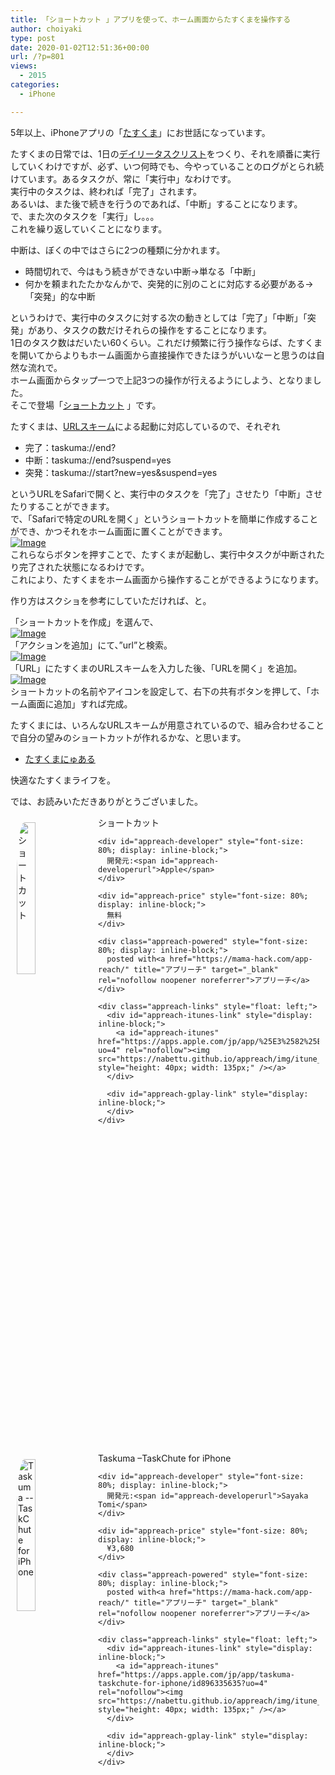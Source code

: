 ```yaml
---
title: 「ショートカット 」アプリを使って、ホーム画面からたすくまを操作する
author: choiyaki
type: post
date: 2020-01-02T12:51:36+00:00
url: /?p=801
views:
  - 2015
categories:
  - iPhone

---
```

5年以上、iPhoneアプリの「[たすくま][1]」にお世話になっています。

たすくまの日常では、1日の[デイリータスクリスト][2]をつくり、それを順番に実行していくわけですが、必ず、いつ何時でも、今やっていることのログがとられ続けています。あるタスクが、常に「実行中」なわけです。  
実行中のタスクは、終われば「完了」されます。  
あるいは、また後で続きを行うのであれば、「中断」することになります。  
で、また次のタスクを「実行」し。。。  
これを繰り返していくことになります。

中断は、ぼくの中ではさらに2つの種類に分かれます。

  * 時間切れで、今はもう続きができない中断→単なる「中断」
  * 何かを頼まれたたかなんかで、突発的に別のことに対応する必要がある→「突発」的な中断

というわけで、実行中のタスクに対する次の動きとしては「完了」「中断」「突発」があり、タスクの数だけそれらの操作をすることになります。  
1日のタスク数はだいたい60くらい。これだけ頻繁に行う操作ならば、たすくまを開いてからよりもホーム画面から直接操作できたほうがいいなーと思うのは自然な流れで。  
ホーム画面からタップ一つで上記3つの操作が行えるようにしよう、となりました。  
そこで登場「[ショートカット][3] 」です。

たすくまは、[URLスキーム][4]による起動に対応しているので、それぞれ

  * 完了：taskuma://end?
  * 中断：taskuma://end?suspend=yes
  * 突発：taskuma://start?new=yes&suspend=yes

というURLをSafariで開くと、実行中のタスクを「完了」させたり「中断」させたりすることができます。  
で、「Safariで特定のURLを開く」というショートカットを簡単に作成することができ、かつそれをホーム画面に置くことができます。  
[![Image][5]][6]  
これらならボタンを押すことで、たすくまが起動し、実行中タスクが中断されたり完了された状態になるわけです。  
これにより、たすくまをホーム画面から操作することができるようになります。

作り方はスクショを参考にしていただければ、と。

「ショートカットを作成」を選んで、  
[![Image][7]][8]  
「アクションを追加」にて、&#8221;url&#8221;と検索。  
[![Image][9]][10]  
「URL」にたすくまのURLスキームを入力した後、「URLを開く」を追加。  
[![Image][11]][12]  
ショートカットの名前やアイコンを設定して、右下の共有ボタンを押して、「ホーム画面に追加」すれば完成。

たすくまには、いろんなURLスキームが用意されているので、組み合わせることで自分の望みのショートカットが作れるかな、と思います。

  * [たすくまにゅある][13]

快適なたすくまライフを。

では、お読みいただきありがとうございました。

<div id="appreach-box" style="text-align: left;">
  <img id="appreach-image" src="https://i1.wp.com/is1-ssl.mzstatic.com/image/thumb/Purple113/v4/49/3b/9e/493b9e75-ebd7-f1b3-0d19-18cf5ba02587/source/512x512bb.jpg?w=660&#038;ssl=1" alt="ショートカット" style="float: left; margin: 10px; width: 25%; max-width: 120px; border-top-left-radius: 10%; border-top-right-radius: 10%; border-bottom-right-radius: 10%; border-bottom-left-radius: 10%;" data-recalc-dims="1" /></p> 
  
  <div class="appreach-info" style="margin: 10px;">
    <div id="appreach-appname">
      ショートカット
    </div>
    
    <div id="appreach-developer" style="font-size: 80%; display: inline-block;">
      開発元:<span id="appreach-developerurl">Apple</span>
    </div>
    
    <div id="appreach-price" style="font-size: 80%; display: inline-block;">
      無料
    </div>
    
    <div class="appreach-powered" style="font-size: 80%; display: inline-block;">
      posted with<a href="https://mama-hack.com/app-reach/" title="アプリーチ" target="_blank" rel="nofollow noopener noreferrer">アプリーチ</a>
    </div>
    
    <div class="appreach-links" style="float: left;">
      <div id="appreach-itunes-link" style="display: inline-block;">
        <a id="appreach-itunes" href="https://apps.apple.com/jp/app/%25E3%2582%25B7%25E3%2583%25A7%25E3%2583%25BC%25E3%2583%2588%25E3%2582%25AB%25E3%2583%2583%25E3%2583%2588/id915249334?uo=4" rel="nofollow"><img src="https://nabettu.github.io/appreach/img/itune_ja.svg" style="height: 40px; width: 135px;" /></a>
      </div>
      
      <div id="appreach-gplay-link" style="display: inline-block;">
      </div>
    </div>
  </div>
  
  <div class="appreach-footer" style="margin-bottom: 10px; clear: left;">
  </div>
</div>

<div id="appreach-box" style="text-align: left;">
  <img id="appreach-image" src="https://i0.wp.com/is4-ssl.mzstatic.com/image/thumb/Purple123/v4/bf/86/bb/bf86bb03-02d3-4d2c-90ae-a1f1eb06b136/source/512x512bb.jpg?w=660&#038;ssl=1" alt="Taskuma --TaskChute for iPhone" style="float: left; margin: 10px; width: 25%; max-width: 120px; border-top-left-radius: 10%; border-top-right-radius: 10%; border-bottom-right-radius: 10%; border-bottom-left-radius: 10%;" data-recalc-dims="1" /></p> 
  
  <div class="appreach-info" style="margin: 10px;">
    <div id="appreach-appname">
      Taskuma &#8211;TaskChute for iPhone
    </div>
    
    <div id="appreach-developer" style="font-size: 80%; display: inline-block;">
      開発元:<span id="appreach-developerurl">Sayaka Tomi</span>
    </div>
    
    <div id="appreach-price" style="font-size: 80%; display: inline-block;">
      ¥3,680
    </div>
    
    <div class="appreach-powered" style="font-size: 80%; display: inline-block;">
      posted with<a href="https://mama-hack.com/app-reach/" title="アプリーチ" target="_blank" rel="nofollow noopener noreferrer">アプリーチ</a>
    </div>
    
    <div class="appreach-links" style="float: left;">
      <div id="appreach-itunes-link" style="display: inline-block;">
        <a id="appreach-itunes" href="https://apps.apple.com/jp/app/taskuma-taskchute-for-iphone/id896335635?uo=4" rel="nofollow"><img src="https://nabettu.github.io/appreach/img/itune_ja.svg" style="height: 40px; width: 135px;" /></a>
      </div>
      
      <div id="appreach-gplay-link" style="display: inline-block;">
      </div>
    </div>
  </div>
  
  <div class="appreach-footer" style="margin-bottom: 10px; clear: left;">
  </div>
</div>

 [1]: https://scrapbox.io/choiyaki-hondana/%E3%81%9F%E3%81%99%E3%81%8F%E3%81%BE
 [2]: https://scrapbox.io/choiyaki-hondana/%E3%83%87%E3%82%A4%E3%83%AA%E3%83%BC%E3%82%BF%E3%82%B9%E3%82%AF%E3%83%AA%E3%82%B9%E3%83%88
 [3]: https://scrapbox.io/choiyaki-hondana/%E3%82%B7%E3%83%A7%E3%83%BC%E3%83%88%E3%82%AB%E3%83%83%E3%83%88
 [4]: https://scrapbox.io/choiyaki-hondana/URL%E3%82%B9%E3%82%AD%E3%83%BC%E3%83%A0
 [5]: https://gyazo.com/832baeecb9853f72472267865fc06968/thumb/1000
 [6]: https://gyazo.com/832baeecb9853f72472267865fc06968
 [7]: https://gyazo.com/3f5effbe30eae6d7067a36f2bd4159ed/thumb/1000
 [8]: https://gyazo.com/3f5effbe30eae6d7067a36f2bd4159ed
 [9]: https://gyazo.com/fb0773316557daaa831fa7658219d70d/thumb/1000
 [10]: https://gyazo.com/fb0773316557daaa831fa7658219d70d
 [11]: https://gyazo.com/60c43fc634bb6282ac11b9db59d397e5/thumb/1000
 [12]: https://gyazo.com/60c43fc634bb6282ac11b9db59d397e5
 [13]: https://taskuma.komadorist.com/help/other.html#url